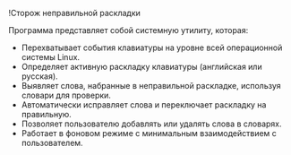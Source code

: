!Сторож неправильной раскладки

Программа представляет собой системную утилиту, которая:
-	Перехватывает события клавиатуры на уровне всей операционной системы Linux.
-	Определяет активную раскладку клавиатуры (английская или русская).
-	Выявляет слова, набранные в неправильной раскладке, используя словари для проверки.
-	Автоматически исправляет слова и переключает раскладку на правильную.
-	Позволяет пользователю добавлять или удалять слова в словарях.
-	Работает в фоновом режиме с минимальным взаимодействием с пользователем.
